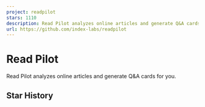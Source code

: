 ```yaml
---
project: readpilot
stars: 1110
description: Read Pilot analyzes online articles and generate Q&A cards for you. Powered by OpenAI & Next.js.
url: https://github.com/index-labs/readpilot
---
```


Read Pilot
==========

Read Pilot analyzes online articles and generate Q&A cards for you.

Star History
------------
